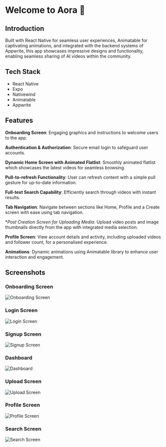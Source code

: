 # Welcome to Aora 👋

## Introduction

Built with React Native for seamless user experiences, Animatable for captivating animations, and integrated with the backend systems of Appwrite, this app showcases impressive designs and functionality, enabling seamless sharing of AI videos within the community.

## Tech Stack

- React Native
- Expo
- Nativewind
- Animatable
- Appwrite

## Features

**Onboarding Screen**: Engaging graphics and instructions to welcome users to the app.

**Authentication & Authorization**: Secure email login to safeguard user accounts.

**Dynamic Home Screen with Animated Flatlist**: Smoothly animated flatlist which showcases the latest videos for seamless browsing.

**Pull-to-refresh Functionality**: User can refresh content with a simple pull gesture for up-to-date information.

**Full-text Search Capability**: Efficiently search through videos with instant results.

**Tab Navigation**: Navigate between sections like Home, Profile and a Create screen with ease using tab navigation.

\*_Post Creation Screen for Uploading Media_: Upload video posts and image thumbnails directly from the app with integrated media selection.

**Profile Screen**: View account details and activity, including uploaded videos and follower count, for a personalised experience.

**Animations**: Dynamic animations using Animatable library to enhance user interaction and engagement.

## Screenshots

### Onboarding Screen

![Onboarding Screen](screenshots/OnboardingScreen.png?raw=true 'Onboarding Screen')

### Login Screen

![Login Screen](screenshots/LoginScreen.png?raw=true 'Login Screen')

### Signup Screen

![Signup Screen](screenshots/RegisterScreen.png?raw=true 'Signup Screen')

### Dashboard

![Dashboard](screenshots/Dashboard.png?raw=true 'Dashboard')

### Upload Screen

![Upload Screen](screenshots/Upload.png?raw=true 'Upload Screen')

### Profile Screen

![Profile Screen](screenshots/Profile.png?raw=true 'Profile Screen')

### Search Screen

![Search Screen](screenshots/Search.png?raw=true 'Search Screen')
